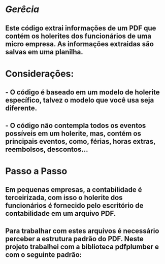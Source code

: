 # *Gerêcia*
## Este código extrai informações de um PDF que contém os holerites dos funcionários de uma micro empresa. As informações extraidas são salvas em uma planilha.


# Considerações:
## - O código é baseado em um modelo de holerite específico, talvez o modelo que você usa seja diferente.
## - O código não contempla todos os eventos possíveis em um holerite, mas, contém os principais eventos, como, férias, horas extras, reembolsos, descontos...

# Passo a Passo
## Em pequenas empresas, a contabilidade é terceirizada, com isso o holerite dos funcionários é fornecido pelo escritório de contabilidade em um arquivo PDF.
## Para trabalhar com estes arquivos é necessário perceber a estrutura padrão do PDF. Neste projeto trabalhei com a biblioteca pdfplumber e com o seguinte padrão:

